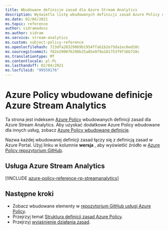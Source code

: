 ```yaml
---
title: Wbudowane definicje zasad dla Azure Stream Analytics
description: Wyświetla listę wbudowanych definicji zasad Azure Policy dla Azure Stream Analytics. Te wbudowane definicje zasad zapewniają typowe podejścia do zarządzania zasobami platformy Azure.
ms.date: 02/04/2021
ms.topic: reference
author: sidramadoss
ms.author: sidram
ms.service: stream-analytics
ms.custom: subject-policy-reference
ms.openlocfilehash: 723dfa28329069b1954ffab1b2e75da1ec6ed10c
ms.sourcegitcommit: f82e290076298b25a85e979a101753f9f16b720c
ms.translationtype: MT
ms.contentlocale: pl-PL
ms.lasthandoff: 02/04/2021
ms.locfileid: "99559176"
---
```

# <a name="azure-policy-built-in-definitions-for-azure-stream-analytics"></a>Azure Policy wbudowane definicje Azure Stream Analytics

Ta strona jest indeksem [Azure Policy](../governance/policy/overview.md) wbudowanych definicji zasad dla Azure Stream Analytics. Aby uzyskać dodatkowe Azure Policy wbudowane dla innych usług, zobacz [Azure Policy wbudowane definicje](../governance/policy/samples/built-in-policies.md).

Nazwa każdej wbudowanej definicji zasad łączy się z definicją zasad w Azure Portal. Użyj linku w kolumnie **wersja** , aby wyświetlić źródło w [Azure Policy repozytorium GitHub](https://github.com/Azure/azure-policy).

## <a name="azure-stream-analytics"></a>Usługa Azure Stream Analytics

[!INCLUDE [azure-policy-reference-rp-streamanalytics](../../includes/policy/reference/byrp/microsoft.streamanalytics.md)]

## <a name="next-steps"></a>Następne kroki

- Zobacz wbudowane elementy w [repozytorium GitHub usługi Azure Policy](https://github.com/Azure/azure-policy).
- Przejrzyj temat [Struktura definicji zasad Azure Policy](../governance/policy/concepts/definition-structure.md).
- Przejrzyj [wyjaśnienie działania zasad](../governance/policy/concepts/effects.md).
